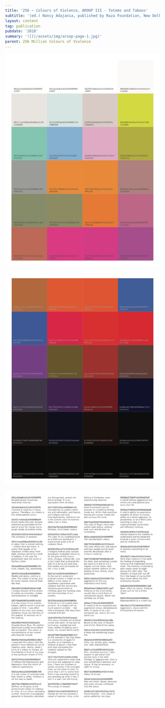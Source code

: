 ```yaml
---
title: '256 ~ Colours of Violence, AROOP III - Totems and Taboos'
subtitle: '(ed.) Nancy Adajania, published by Raza Foundation, New Delhi, 2018'
layout: content
tag: publication
pubdate: '2018'
summary: '![](/assets/img/aroop-page-1.jpg)'
parent: 256 Million Colours of Violence
---
```

![](/assets/img/aroop-page-3.jpg)

![](https://raw.githubusercontent.com/mpalash/aliakbarmehta/master/assets/img/aroop-page-4.png)

![](/assets/img/aroop-page-2.jpg)
